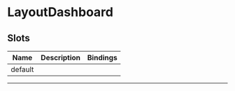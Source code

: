 # LayoutDashboard

## Slots

| Name    | Description | Bindings |
| ------- | ----------- | -------- |
| default |             |          |

---
